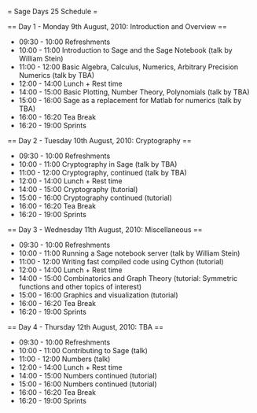 = Sage Days 25 Schedule =


== Day 1 - Monday 9th August, 2010: Introduction and Overview ==
  * 09:30 - 10:00  Refreshments
  * 10:00 - 11:00  Introduction to Sage and the Sage Notebook (talk by William Stein)
  * 11:00 - 12:00  Basic Algebra, Calculus, Numerics, Arbitrary Precision Numerics (talk by TBA)
  * 12:00 - 14:00  Lunch + Rest time
  * 14:00 - 15:00  Basic Plotting, Number Theory, Polynomials  (talk by TBA)
  * 15:00 - 16:00  Sage as a replacement for Matlab for numerics  (talk by TBA)
  * 16:00 - 16:20  Tea Break
  * 16:20 - 19:00  Sprints

== Day 2 - Tuesday 10th August, 2010: Cryptography ==
  * 09:30 - 10:00   Refreshments
  * 10:00 - 11:00   Cryptography in Sage (talk by TBA)
  * 11:00 - 12:00   Cryptography, continued (talk by TBA)
  * 12:00 - 14:00   Lunch + Rest time
  * 14:00 - 15:00   Cryptography (tutorial)
  * 15:00 - 16:00   Cryptography continued (tutorial)
  * 16:00 - 16:20   Tea Break
  * 16:20 - 19:00   Sprints

== Day 3 - Wednesday 11th August, 2010: Miscellaneous ==
  * 09:30 - 10:00   Refreshments
  * 10:00 - 11:00   Running a Sage notebook server (talk by William Stein)
  * 11:00 - 12:00   Writing fast compiled code using Cython (tutorial)
  * 12:00 - 14:00   Lunch + Rest time
  * 14:00 - 15:00   Combinatorics and Graph Theory (tutorial: Symmetric functions and other topics of interest)
  * 15:00 - 16:00   Graphics and visualization (tutorial)
  * 16:00 - 16:20   Tea Break
  * 16:20 - 19:00   Sprints


== Day 4 - Thursday 12th August, 2010: TBA ==
  * 09:30 - 10:00   Refreshments
  * 10:00 - 11:00   Contributing to Sage (talk)
  * 11:00 - 12:00   Numbers (talk)
  * 12:00 - 14:00   Lunch + Rest time
  * 14:00 - 15:00   Numbers continued (tutorial)
  * 15:00 - 16:00   Numbers continued (tutorial)
  * 16:00 - 16:20   Tea Break
  * 16:20 - 19:00   Sprints

